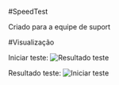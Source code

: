 #SpeedTest 

Criado para a equipe de suport

#Visualização

Iniciar teste:
![Resultado teste](https://github.com/lucasidefer/lions-speed-test/assets/106614516/2b431258-e8bb-4244-bbdb-279fb43465ac)

Resultado teste:
![Iniciar teste](https://github.com/lucasidefer/lions-speed-test/assets/106614516/2ddfa8f4-6c01-4c83-bce0-d2ae6d891df3)
